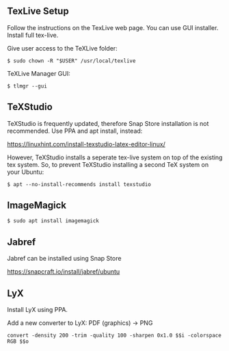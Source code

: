 ## TexLive Setup

Follow the instructions on the TexLive web page. You can use GUI installer. Install full tex-live.

Give user access to the TeXLive folder:

`$ sudo chown -R "$USER" /usr/local/texlive`

TeXLive Manager GUI:

`$ tlmgr --gui`

## TeXStudio

TeXStudio is frequently updated, therefore Snap Store installation is not recommended. Use PPA and apt install, instead:

<https://linuxhint.com/install-texstudio-latex-editor-linux/>

However, TeXStudio installs a seperate tex-live system on top of the existing tex system. So, to prevent TeXStudio installing a second TeX system on your Ubuntu:

`$ apt --no-install-recommends install texstudio`

## ImageMagick

`$ sudo apt install imagemagick`

## Jabref

Jabref can be installed using Snap Store

<https://snapcraft.io/install/jabref/ubuntu>


## LyX

Install LyX using PPA.

Add a new converter to LyX: PDF (graphics) -> PNG

`convert -density 200 -trim -quality 100 -sharpen 0x1.0 $$i -colorspace RGB $$o`
